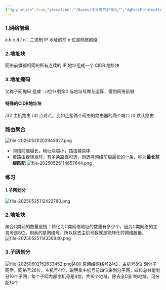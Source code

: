 ```yaml
---
{"dg-publish":true,"permalink":"/Boxes/无分类的IP地址/","dgPassFrontmatter":true,"created":"2025-05-20T20:17:48.542+08:00","updated":"2025-06-02T15:28:10.079+08:00"}
---
```


### 1.网络前缀
a.b.c.d / n：二进制 IP 地址的前 n 位是网络前缀
### 2.地址块
网络前缀都相同的所有连续的 IP 地址组成一个 CIDR 地址块
### 3.地址掩码
又称子网掩码
组成：n位1+剩余0
与地址号做与运算，得到网络前缀

#### 特殊的CIDR地址块
/32 主机路由
/31 点对点，比如连接两个网络的路由器的两个端口
/0  默认路由

### 路由聚合
![file-20250520202945927.png](/img/user/images/%E8%B7%AF%E7%94%B1%E8%81%9A%E5%90%88/file-20250520202945927.png)
- 网络前缀越长，地址块越小，路由越具体
- 若路由器转发时，有多条路径可选，则选择网络前缀最长的一条，称为**最长前缀匹配**
![file-20250525114657644.png](/img/user/images/%E6%97%A0%E5%88%86%E7%B1%BB%E7%9A%84IP%E5%9C%B0%E5%9D%80/file-20250525114657644.png)

### 练习
#### 1.子网划分
![file-20250525112422780.png](/img/user/images/%E5%88%86%E7%B1%BB%E7%9A%84IP%E5%9C%B0%E5%9D%80/file-20250525112422780.png)
### 2.地址块
聚合C类网的数量是指：转化为C类网络地址的数量有多少个，因为C类网络的主机号是8位，剩余的是网络号，所以除去主机号数就是能转化的网络数量。
![file-20250525114336940.png](/img/user/images/%E6%97%A0%E5%88%86%E7%B1%BB%E7%9A%84IP%E5%9C%B0%E5%9D%80/file-20250525114336940.png)
### 3.子网划分
![file-20250602152633452.png|400](/img/user/images/%E6%97%A0%E5%88%86%E7%B1%BB%E7%9A%84IP%E5%9C%B0%E5%9D%80/file-20250602152633452.png)
原网络网络号24位，主机号8位
划分子网后，网络号28位，主机号4位，说明拿主机号前四位来划分子网，四位总共能划分16个子网，每个子网内部主机号是4位，共16个地址，除去全0全1的地址，可分配14个
